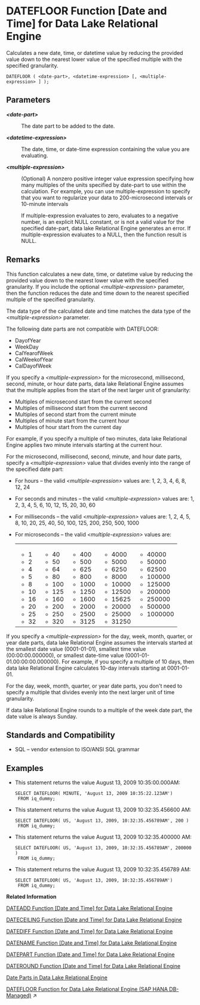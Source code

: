 <!-- loioa5462b6184f21015a0c4efd06d244945 -->

# DATEFLOOR Function \[Date and Time\] for Data Lake Relational Engine

Calculates a new date, time, or datetime value by reducing the provided value down to the nearest lower value of the specified multiple with the specified granularity.



```
DATEFLOOR ( <date-part>, <datetime-expression> [, <multiple-expression> ] );
```



<a name="loioa5462b6184f21015a0c4efd06d244945__DATEFLOOR_parm1"/>

## Parameters


<dl>
<dt><b>

*<date-part\>*

</b></dt>
<dd>

The date part to be added to the date.



</dd><dt><b>

*<datetime-expression\>*

</b></dt>
<dd>

The date, time, or date-time expression containing the value you are evaluating.



</dd><dt><b>

*<multiple-expression\>*

</b></dt>
<dd>

\(Optional\) A nonzero positive integer value expression specifying how many multiples of the units specified by date-part to use within the calculation. For example, you can use multiple-expression to specify that you want to regularize your data to 200-microsecond intervals or 10-minute intervals

If multiple-expression evaluates to zero, evaluates to a negative number, is an explicit NULL constant, or is not a valid value for the specified date-part, data lake Relational Engine generates an error. If multiple-expression evaluates to a NULL, then the function result is NULL.



</dd>
</dl>



<a name="loioa5462b6184f21015a0c4efd06d244945__DATEFLOOR_remarks1"/>

## Remarks

This function calculates a new date, time, or datetime value by reducing the provided value down to the nearest lower value with the specified granularity. If you include the optional *<multiple-expression\>* parameter, then the function reduces the date and time down to the nearest specified multiple of the specified granularity.

The data type of the calculated date and time matches the data type of the *<multiple-expression\>* parameter.

The following date parts are not compatible with DATEFLOOR:

-   DayofYear
-   WeekDay
-   CalYearofWeek
-   CalWeekofYear
-   CalDayofWeek

If you specify a *<multiple-expression\>* for the microsecond, millisecond, second, minute, or hour date parts, data lake Relational Engine assumes that the multiple applies from the start of the next larger unit of granularity:

-   Multiples of microsecond start from the current second
-   Multiples of millisecond start from the current second
-   Multiples of second start from the current minute
-   Multiples of minute start from the current hour
-   Multiples of hour start from the current day

For example, if you specify a multiple of two minutes, data lake Relational Engine applies two minute intervals starting at the current hour.

For the microsecond, millisecond, second, minute, and hour date parts, specify a *<multiple-expression\>* value that divides evenly into the range of the specified date part:

-   For hours – the valid *<multiple-expression\>* values are: 1, 2, 3, 4, 6, 8, 12, 24
-   For seconds and minutes – the valid *<multiple-expression\>* values are: 1, 2, 3, 4, 5, 6, 10, 12, 15, 20, 30, 60
-   For milliseconds – the valid *<multiple-expression\>* values are: 1, 2, 4, 5, 8, 10, 20, 25, 40, 50, 100, 125, 200, 250, 500, 1000
-   For microseconds – the valid *<multiple-expression\>* values are:


    <table>
    <tr>
    <td valign="top">
    
    -   1
    -   2
    -   4
    -   5
    -   8
    -   10
    -   16
    -   20
    -   25
    -   32


    
    </td>
    <td valign="top">
    
    -   40
    -   50
    -   64
    -   80
    -   100
    -   125
    -   160
    -   200
    -   250
    -   320


    
    </td>
    <td valign="top">
    
    -   400
    -   500
    -   625
    -   800
    -   1000
    -   1250
    -   1600
    -   2000
    -   2500
    -   3125


    
    </td>
    <td valign="top">
    
    -   4000
    -   5000
    -   6250
    -   8000
    -   10000
    -   12500
    -   15625
    -   20000
    -   25000
    -   31250


    
    </td>
    <td valign="top">
    
    -   40000
    -   50000
    -   62500
    -   100000
    -   125000
    -   200000
    -   250000
    -   500000
    -   1000000


    
    </td>
    </tr>
    </table>
    

If you specify a *<multiple-expression\>* for the day, week, month, quarter, or year date parts, data lake Relational Engine assumes the intervals started at the smallest date value \(0001-01-01\), smallest time value \(00:00:00.000000\), or smallest date-time value \(0001-01-01.00:00:00.000000\). For example, if you specify a multiple of 10 days, then data lake Relational Engine calculates 10-day intervals starting at 0001-01-01.

For the day, week, month, quarter, or year date parts, you don't need to specify a multiple that divides evenly into the next larger unit of time granularity.

If data lake Relational Engine rounds to a multiple of the week date part, the date value is always Sunday.



<a name="loioa5462b6184f21015a0c4efd06d244945__DATEFLOOR_standards1"/>

## Standards and Compatibility

-   SQL – vendor extension to ISO/ANSI SQL grammar



<a name="loioa5462b6184f21015a0c4efd06d244945__DATEFLOOR_examples1"/>

## Examples

-   This statement returns the value August 13, 2009 10:35:00.000AM:

    ```
    SELECT DATEFLOOR( MINUTE, 'August 13, 2009 10:35:22.123AM')
     FROM iq_dummy;
    ```

-   This statement returns the value August 13, 2009 10:32:35.456600 AM:

    ```
    SELECT DATEFLOOR( US, 'August 13, 2009, 10:32:35.456789AM', 200 )
     FROM iq_dummy;
    ```

-   This statement returns the value August 13, 2009 10:32:35.400000 AM:

    ```
    SELECT DATEFLOOR( US, 'August 13, 2009, 10:32:35.456789AM', 200000 )
     FROM iq_dummy;
    ```

-   This statement returns the value August 13, 2009 10:32:35.456789 AM:

    ```
    SELECT DATEFLOOR( US, 'August 13, 2009, 10:32:35.456789AM')
     FROM iq_dummy;
    ```


**Related Information**  


[DATEADD Function \[Date and Time\] for Data Lake Relational Engine](dateadd-function-date-and-time-for-data-lake-relational-engine-a5449de.md "Returns the date produced by adding the specified number of the specified date parts to a date.")

[DATECEILING Function \[Date and Time\] for Data Lake Relational Engine](dateceiling-function-date-and-time-for-data-lake-relational-engine-a545210.md "Calculates a new date, time, or datetime value by increasing the provided value up to the nearest larger value of the specified granularity.")

[DATEDIFF Function \[Date and Time\] for Data Lake Relational Engine](datediff-function-date-and-time-for-data-lake-relational-engine-a545a63.md "Returns the interval between two dates.")

[DATENAME Function \[Date and Time\] for Data Lake Relational Engine](datename-function-date-and-time-for-data-lake-relational-engine-a5472b7.md "Returns the name of the specified part (such as the month “June”) of a date/time value, as a character string.")

[DATEPART Function \[Date and Time\] for Data Lake Relational Engine](datepart-function-date-and-time-for-data-lake-relational-engine-a547b06.md "Returns an integer value for the specified part of a date/time value.")

[DATEROUND Function \[Date and Time\] for Data Lake Relational Engine](dateround-function-date-and-time-for-data-lake-relational-engine-a5483a3.md "Calculates a new date, time, or datetime value by rounding the provided value up or down to the nearest multiple of the specified value with the specified granularity.")

[Date Parts in Data Lake Relational Engine](date-parts-in-data-lake-relational-engine-a52b8dd.md "Many of the date functions use dates built from date parts.")

[DATEFLOOR Function for Data Lake Relational Engine (SAP HANA DB-Managed)](https://help.sap.com/viewer/a898e08b84f21015969fa437e89860c8/2024_3_QRC/en-US/907ca83d48c04c4c82f7e6ca7b1b049d.html "Calculates a new date, time, or datetime value by reducing the provided value down to the nearest lower value of the specified multiple with the specified granularity.") :arrow_upper_right:

